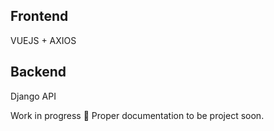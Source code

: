 ## Frontend

VUEJS + AXIOS

## Backend

Django API



Work in progress 📆
Proper documentation to be project soon.
